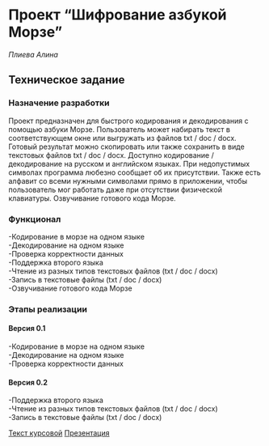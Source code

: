 # Проект “Шифрование азбукой Морзе”

*Плиева Алина* 
## Техническое задание

### Назначение разработки 
Проект предназначен для быстрого кодирования и декодирования с помощью азбуки Морзе. Пользователь может набирать текст в соответствующем окне или выгружать из файлов txt / doc / docx. Готовый результат можно скопировать или также сохранить в виде текстовых файлов  txt / doc / docx. Доступно кодирование / декодирование на русском и английском языках. При недопустимых символах программа любезно сообщает об их присутствии. Также есть алфавит со всеми нужными символами прямо в приложении, чтобы пользователь мог работать даже при отсутствии физической клавиатуры. Озвучивание готового кода Морзе.                            
### Функционал
 
-Кодирование в морзе на одном языке  
-Декодирование на одном языке  
-Проверка корректности данных  
-Поддержка второго языка  
-Чтение из разных типов текстовых файлов (txt / doc / docx)  
-Запись в текстовые файлы (txt / doc / docx)  
-Озвучивание готового кода Морзе  

### Этапы реализации
#### Версия 0.1
-Кодирование в морзе на одном языке  
-Декодирование на одном языке  
-Проверка корректности данных  

#### Версия 0.2
-Поддержка второго языка  
-Чтение из разных типов текстовых файлов (txt / doc / docx)  
-Запись в текстовые файлы (txt / doc / docx)  


[Текст курсовой](https://docs.google.com/document/d/1RzdqmM2QBjOzqxwAmLX6KXZ6xRGpiGFZQoSsKJSV7fA/edit?usp=sharing)
[Презентация](https://docs.google.com/presentation/d/125KnPC9RFu043y2P60y5lQuvif7TOp-du20Iwnn2z30/edit?usp=sharing)
